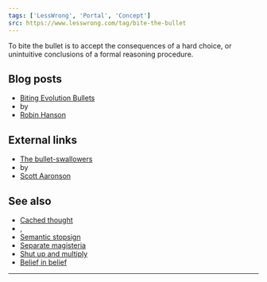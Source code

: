```yaml
---
tags: ['LessWrong', 'Portal', 'Concept']
src: https://www.lesswrong.com/tag/bite-the-bullet
---
```


To bite the bullet is to accept the consequences of a hard choice, or unintuitive conclusions of a formal reasoning procedure.

## Blog posts
- [Biting Evolution Bullets](http://www.overcomingbias.com/2008/05/biting-evolutio.html)
-  by 
- [Robin Hanson](https://www.lesswrong.com/tag/robin-hanson)

## External links
- [The bullet-swallowers](http://scottaaronson.com/blog/?p=326)
-  by 
- [Scott Aaronson](https://wiki.lesswrong.com/wiki/Scott_Aaronson)

## See also
- [Cached thought](https://www.lesswrong.com/tag/cached-thought)
- , 
- [Semantic stopsign](https://www.lesswrong.com/tag/semantic-stopsign)
- [Separate magisteria](https://wiki.lesswrong.com/wiki/Separate_magisteria)
- [Shut up and multiply](https://www.lesswrong.com/tag/shut-up-and-multiply)
- [Belief in belief](https://www.lesswrong.com/tag/belief-in-belief)





---

